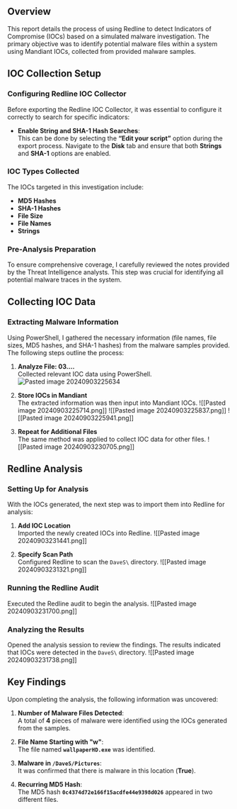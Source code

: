 ## Overview

This report details the process of using Redline to detect Indicators of Compromise (IOCs) based on a simulated malware investigation. The primary objective was to identify potential malware files within a system using Mandiant IOCs, collected from provided malware samples.

## IOC Collection Setup

### Configuring Redline IOC Collector

Before exporting the Redline IOC Collector, it was essential to configure it correctly to search for specific indicators:

- **Enable String and SHA-1 Hash Searches**:  
    This can be done by selecting the **“Edit your script”** option during the export process. Navigate to the **Disk** tab and ensure that both **Strings** and **SHA-1** options are enabled.

### IOC Types Collected

The IOCs targeted in this investigation include:

- **MD5 Hashes**
- **SHA-1 Hashes**
- **File Size**
- **File Names**
- **Strings**

### Pre-Analysis Preparation

To ensure comprehensive coverage, I carefully reviewed the notes provided by the Threat Intelligence analysts. This step was crucial for identifying all potential malware traces in the system.

## Collecting IOC Data

### Extracting Malware Information

Using PowerShell, I gathered the necessary information (file names, file sizes, MD5 hashes, and SHA-1 hashes) from the malware samples provided. The following steps outline the process:

1. **Analyze File: 03....**  
    Collected relevant IOC data using PowerShell. ![Pasted image 20240903225634](https://github.com/user-attachments/assets/c0fe969e-8fe5-40f9-9aeb-8a34e7ca5115)

    
2. **Store IOCs in Mandiant**  
    The extracted information was then input into Mandiant IOCs. ![[Pasted image 20240903225714.png]] ![[Pasted image 20240903225837.png]] ![[Pasted image 20240903225941.png]]
    
3. **Repeat for Additional Files**  
    The same method was applied to collect IOC data for other files. ![[Pasted image 20240903230705.png]]
    

## Redline Analysis

### Setting Up for Analysis

With the IOCs generated, the next step was to import them into Redline for analysis:

1. **Add IOC Location**  
    Imported the newly created IOCs into Redline. ![[Pasted image 20240903231441.png]]
    
2. **Specify Scan Path**  
    Configured Redline to scan the `DaveS\` directory. ![[Pasted image 20240903231321.png]]
    

### Running the Redline Audit

Executed the Redline audit to begin the analysis. ![[Pasted image 20240903231700.png]]

### Analyzing the Results

Opened the analysis session to review the findings. The results indicated that IOCs were detected in the `DaveS\` directory. ![[Pasted image 20240903231738.png]]

## Key Findings

Upon completing the analysis, the following information was uncovered:

1. **Number of Malware Files Detected**:  
    A total of **4** pieces of malware were identified using the IOCs generated from the samples.
    
2. **File Name Starting with "w"**:  
    The file named **`wallpaperHD.exe`** was identified.
    
3. **Malware in `/DaveS/Pictures`**:  
    It was confirmed that there is malware in this location (**True**).
    
4. **Recurring MD5 Hash**:  
    The MD5 hash **`0c4374d72e166f15acdfe44e9398d026`** appeared in two different files.
